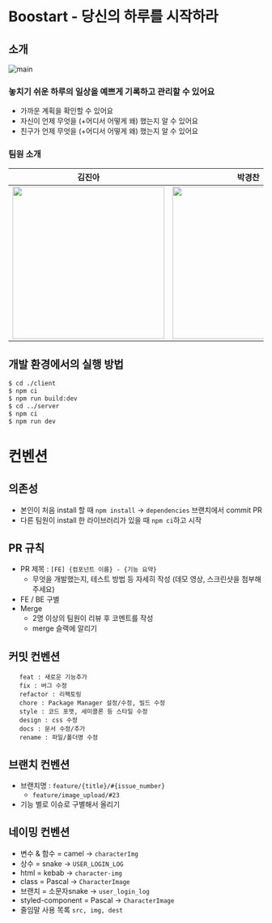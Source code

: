 # Boostart - 당신의 하루를 시작하라

## 소개
![main](https://user-images.githubusercontent.com/92143119/206898726-0674735d-e03d-4c31-8dba-5c7fa6e405c3.gif)
### 놓치기 쉬운 하루의 일상을 예쁘게 기록하고 관리할 수 있어요
- 가까운 계획을 확인할 수 있어요
- 자신이 언제 무엇을 (+어디서 어떻게 왜) 했는지 알 수 있어요
- 친구가 언제 무엇을 (+어디서 어떻게 왜) 했는지 알 수 있어요

### 팀원 소개
|김진아|박경찬|박수연|하현우|
|:---:|:---:|:---:|:---:|
|<img src="https://user-images.githubusercontent.com/73420533/201267459-8392e1f7-ca7b-4afd-bae0-c32df21fa33a.png" width="300"/>|<img src="https://user-images.githubusercontent.com/73420533/201267890-7279a33e-e194-4f1e-b6e2-bdf3608d05b5.png" width="300"/>|<img src="https://user-images.githubusercontent.com/73420533/201267785-f60f85b2-2cbe-4e09-a7f7-dd4bf39bb0c2.png" width="300"/>|<img src="https://user-images.githubusercontent.com/73420533/201267569-f7f5a95b-62b1-4d5a-8700-0b92da29d909.png" width="300"/>|

## 개발 환경에서의 실행 방법
```sh
$ cd ./client
$ npm ci
$ npm run build:dev
$ cd ../server
$ npm ci
$ npm run dev
```

# 컨벤션

## 의존성
- 본인이 처음 install 할 때 `npm install` -> `dependencies` 브랜치에서 commit PR
- 다른 팀원이 install 한 라이브러리가 있을 때 `npm ci`하고 시작

## PR 규칙
  - PR 제목 : `[FE] {컴포넌트 이름} - {기능 요약}`
    - 무엇을 개발했는지, 테스트 방법 등 자세히 작성 (데모 영상, 스크린샷을 첨부해주세요)
  - FE / BE 구별
  - Merge
    - 2명 이상의 팀원이 리뷰 후 코멘트를 작성
    - merge 슬랙에 알리기
    
## 커밋 컨벤션
```
   feat : 새로운 기능추가
   fix : 버그 수정
   refactor : 리팩토링
   chore : Package Manager 설정/수정, 빌드 수정
   style : 코드 포맷, 세미콜론 등 스타일 수정 
   design : css 수정
   docs : 문서 수정/추가
   rename : 파일/폴더명 수정
```
    
## 브랜치 컨벤션
- 브랜치명 : `feature/{title}/#{issue_number}`
  - `feature/image_upload/#23`
- 기능 별로 이슈로 구별해서 올리기
   
    
## 네이밍 컨벤션
 - 변수 & 함수 = camel →  `characterImg` 
 - 상수 = snake → `USER_LOGIN_LOG`
 - html = kebab → `character-img`
 - class = Pascal → `CharacterImage`
 - 브랜치 = 소문자snake → `user_login_log`
 - styled-component = Pascal → `CharacterImage`
 - 줄임말 사용 목록 `src, img, dest`
